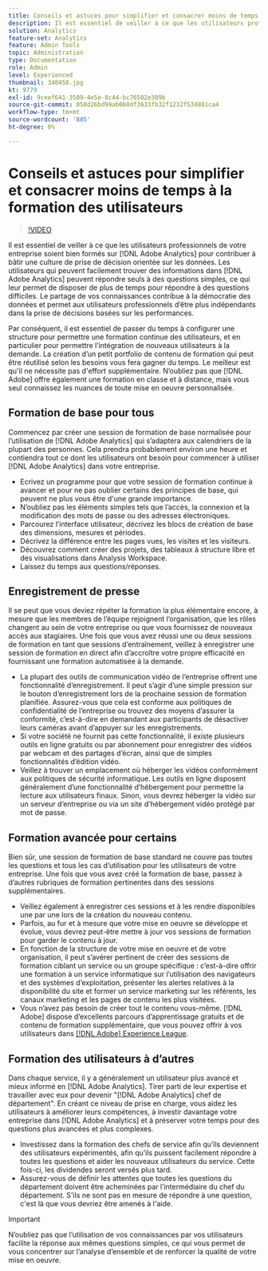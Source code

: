 ```yaml
---
title: Conseils et astuces pour simplifier et consacrer moins de temps à la formation des utilisateurs
description: Il est essentiel de veiller à ce que les utilisateurs professionnels de votre entreprise soient bien formés sur  [!DNL Adobe Analytics] pour créer une culture de prise de décision orientée sur les données. Les utilisateurs qui peuvent facilement trouver des informations dans  [!DNL Adobe Analytics] peuvent répondre seuls à de simples questions commerciales, ce qui leur permet de disposer de plus de temps pour répondre à des questions professionnelles difficiles. Le partage de vos connaissances contribue à la démocratie des données et permet aux utilisateurs professionnels d’être plus indépendants dans la prise de décisions basées sur les performances.
solution: Analytics
feature-set: Analytics
feature: Admin Tools
topic: Administration
type: Documentation
role: Admin
level: Experienced
thumbnail: 340458.jpg
kt: 9779
exl-id: 9ceef641-3509-4e5e-8c44-bc76502e389b
source-git-commit: 058d26bd99ab060df3633fb32f1232f534881ca4
workflow-type: tm+mt
source-wordcount: '885'
ht-degree: 0%

---
```


# Conseils et astuces pour simplifier et consacrer moins de temps à la formation des utilisateurs

>[!VIDEO](https://video.tv.adobe.com/v/340458/?quality=12&learn=on)

Il est essentiel de veiller à ce que les utilisateurs professionnels de votre entreprise soient bien formés sur [!DNL Adobe Analytics] pour contribuer à bâtir une culture de prise de décision orientée sur les données. Les utilisateurs qui peuvent facilement trouver des informations dans [!DNL Adobe Analytics] peuvent répondre seuls à des questions simples, ce qui leur permet de disposer de plus de temps pour répondre à des questions difficiles. Le partage de vos connaissances contribue à la démocratie des données et permet aux utilisateurs professionnels d’être plus indépendants dans la prise de décisions basées sur les performances.

Par conséquent, il est essentiel de passer du temps à configurer une structure pour permettre une formation continue des utilisateurs, et en particulier pour permettre l’intégration de nouveaux utilisateurs à la demande. La création d’un petit portfolio de contenu de formation qui peut être réutilisé selon les besoins vous fera gagner du temps. Le meilleur est qu&#39;il ne nécessite pas d&#39;effort supplémentaire. N’oubliez pas que [!DNL Adobe] offre également une formation en classe et à distance, mais vous seul connaissez les nuances de toute mise en oeuvre personnalisée.


## Formation de base pour tous

Commencez par créer une session de formation de base normalisée pour l’utilisation de [!DNL Adobe Analytics] qui s’adaptera aux calendriers de la plupart des personnes. Cela prendra probablement environ une heure et contiendra tout ce dont les utilisateurs ont besoin pour commencer à utiliser [!DNL Adobe Analytics] dans votre entreprise.

* Ecrivez un programme pour que votre session de formation continue à avancer et pour ne pas oublier certains des principes de base, qui peuvent ne plus vous être d&#39;une grande importance.
* N’oubliez pas les éléments simples tels que l’accès, la connexion et la modification des mots de passe ou des adresses électroniques.
* Parcourez l’interface utilisateur, décrivez les blocs de création de base des dimensions, mesures et périodes.
* Décrivez la différence entre les pages vues, les visites et les visiteurs.
* Découvrez comment créer des projets, des tableaux à structure libre et des visualisations dans Analysis Workspace.
* Laissez du temps aux questions/réponses.

## Enregistrement de presse

Il se peut que vous deviez répéter la formation la plus élémentaire encore, à mesure que les membres de l’équipe rejoignent l’organisation, que les rôles changent au sein de votre entreprise ou que vous fournissez de nouveaux accès aux stagiaires. Une fois que vous avez réussi une ou deux sessions de formation en tant que sessions d’entraînement, veillez à enregistrer une session de formation en direct afin d’accroître votre propre efficacité en fournissant une formation automatisée à la demande.

* La plupart des outils de communication vidéo de l’entreprise offrent une fonctionnalité d’enregistrement. Il peut s’agir d’une simple pression sur le bouton d’enregistrement lors de la prochaine session de formation planifiée. Assurez-vous que cela est conforme aux politiques de confidentialité de l’entreprise ou trouvez des moyens d’assurer la conformité, c’est-à-dire en demandant aux participants de désactiver leurs caméras avant d’appuyer sur les enregistrements.
* Si votre société ne fournit pas cette fonctionnalité, il existe plusieurs outils en ligne gratuits ou par abonnement pour enregistrer des vidéos par webcam et des partages d’écran, ainsi que de simples fonctionnalités d’édition vidéo.
* Veillez à trouver un emplacement où héberger les vidéos conformément aux politiques de sécurité informatique. Les outils en ligne disposent généralement d’une fonctionnalité d’hébergement pour permettre la lecture aux utilisateurs finaux. Sinon, vous devrez héberger la vidéo sur un serveur d’entreprise ou via un site d’hébergement vidéo protégé par mot de passe.

## Formation avancée pour certains

Bien sûr, une session de formation de base standard ne couvre pas toutes les questions et tous les cas d’utilisation pour les utilisateurs de votre entreprise. Une fois que vous avez créé la formation de base, passez à d’autres rubriques de formation pertinentes dans des sessions supplémentaires.

* Veillez également à enregistrer ces sessions et à les rendre disponibles une par une lors de la création du nouveau contenu.
* Parfois, au fur et à mesure que votre mise en oeuvre se développe et évolue, vous devrez peut-être mettre à jour vos sessions de formation pour garder le contenu à jour.
* En fonction de la structure de votre mise en oeuvre et de votre organisation, il peut s’avérer pertinent de créer des sessions de formation ciblant un service ou un groupe spécifique : c’est-à-dire offrir une formation à un service informatique sur l’utilisation des navigateurs et des systèmes d’exploitation, présenter les alertes relatives à la disponibilité du site et former un service marketing sur les référents, les canaux marketing et les pages de contenu les plus visitées.
* Vous n’avez pas besoin de créer tout le contenu vous-même. [!DNL Adobe] dispose d’excellents parcours d’apprentissage gratuits et de contenu de formation supplémentaire, que vous pouvez offrir à vos utilisateurs dans [[!DNL Adobe] Experience League](https://experienceleague.adobe.com/docs/analytics.html?lang=fr).



## Formation des utilisateurs à d’autres

Dans chaque service, il y a généralement un utilisateur plus avancé et mieux informé en [!DNL Adobe Analytics]. Tirer parti de leur expertise et travailler avec eux pour devenir &quot;[!DNL Adobe Analytics] chef de département&quot;. En créant ce niveau de prise en charge, vous aidez les utilisateurs à améliorer leurs compétences, à investir davantage votre entreprise dans [!DNL Adobe Analytics] et à préserver votre temps pour des questions plus avancées et plus complexes.

* Investissez dans la formation des chefs de service afin qu’ils deviennent des utilisateurs expérimentés, afin qu’ils puissent facilement répondre à toutes les questions et aider les nouveaux utilisateurs du service. Cette fois-ci, les dividendes seront versés plus tard.
* Assurez-vous de définir les attentes que toutes les questions du département doivent être acheminées par l’intermédiaire du chef du département. S&#39;ils ne sont pas en mesure de répondre à une question, c&#39;est là que vous devriez être amenés à l&#39;aide.

>[!IMPORTANT]
>
>N’oubliez pas que l’utilisation de vos connaissances par vos utilisateurs facilite la réponse aux mêmes questions simples, ce qui vous permet de vous concentrer sur l’analyse d’ensemble et de renforcer la qualité de votre mise en oeuvre.
